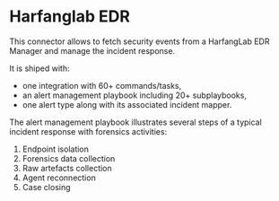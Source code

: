 # Harfanglab EDR

This connector allows to fetch security events from a HarfangLab EDR Manager and manage the incident response. 

It is shiped with:

  * one integration with 60+ commands/tasks, 
  * an alert management playbook including 20+ subplaybooks,
  * one alert type along with its associated incident mapper.

The alert management playbook illustrates several steps of a typical incident response with forensics activities:

  1. Endpoint isolation
  2. Forensics data collection 
  3. Raw artefacts collection
  4. Agent reconnection
  5. Case closing
